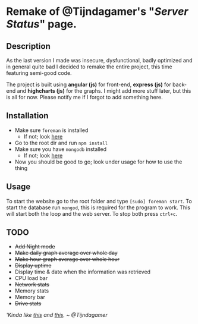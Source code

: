 # Remake of @Tijndagamer's "_Server Status_" page.

## Description

As the last version I made was insecure, dysfunctional, badly optimized and in general quite bad I decided to remake the entire project, this time featuring semi-good code.

The project is built using **angular (js)** for front-end, **express (js)** for back-end and **highcharts (js)** for the graphs. I might add more stuff later, but this is all for now. Please notify me if I forgot to add something here.

## Installation

* Make sure `foreman` is installed
    - If not; look [here](http://theforeman.org/manuals/1.8/#2.1Installation)
* Go to the root dir and run `npm install`
* Make sure you have `mongodb` installed
    - If not; look [here](https://www.mongodb.org/)
* Now you should be good to go; look under usage for how to use the thing

## Usage

To start the website go to the root folder and type `[sudo] foreman start`. 
To start the database run `mongod`, this is required for the program to work.
This will start both the loop and the web server. To stop both press `ctrl+c`.

## TODO

- ~~Add Night mode~~
- ~~Make daily graph average over whole day~~
- ~~Make hour graph average over whole hour~~
- ~~Display uptime~~
- Display time & date when the information was retrieved
- CPU load bar
- ~~Network stats~~
- Memory stats
- Memory bar
- ~~Drive stats~~

_'Kinda like [this](https://lh5.googleusercontent.com/-yvvO2xzXEzI/VbEtV6jgiTI/AAAAAAAAAVw/NTlSChaSJkk/w1111-h865-no/2015-07-23.png) and [this](https://lh5.googleusercontent.com/-csIi1eDTj6U/VbEtWjCi0PI/AAAAAAAAAV4/GJch_n4Rr-4/w1070-h865-no/2015-07-23.png)._
_~ @Tijndagamer_
